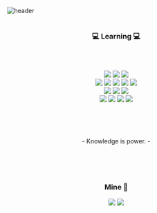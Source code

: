 ![header](https://capsule-render.vercel.app/api?type=soft&color=auto&height=150&section=header&text=Doyun-lab&fontSize=70&animation=twinkling)
<br>
<br>
<h3 align="center">💻 Learning 💻</h3>
<br>
<br>
<p align="center">
  <img src="https://img.shields.io/badge/R-276DC3?style=flat-square&logo=R&logoColor=white"/></a>
  <img src="https://img.shields.io/badge/Python-3766AB?style=flat-square&logo=Python&logoColor=white"/></a>
  <img src="https://img.shields.io/badge/Linux-FCC624?style=flat-square&logo=Linux&logoColor=white"/></a>
  <br>
  <img src="https://img.shields.io/badge/NumPy-013243?style=flat-square&logo=NumPy&logoColor=white"/></a>
  <img src="https://img.shields.io/badge/pandas-150458?style=flat-square&logo=pandas&logoColor=white"/></a>
  <img src="https://img.shields.io/badge/scikitlearn-F7931E?style=flat-square&logo=scikit-learn&logoColor=white"/></a>
  <img src="https://img.shields.io/badge/tensorflow-FF6F00?style=flat-square&logo=tensorflow&logoColor=white"/></a>
  <img src="https://img.shields.io/badge/Keras-D00000?style=flat-square&logo=Keras&logoColor=white"/></a>   
  <br>
  <img src="https://img.shields.io/badge/Jupyter-F37626?style=flat-square&logo=Jupyter&logoColor=white"/></a>
  <img src="https://img.shields.io/badge/Anaconda-44A833?style=flat-square&logo=Anaconda&logoColor=white"/></a>
  <img src="https://img.shields.io/badge/RStudio-75AADB?style=flat-square&logo=RStudio&logoColor=white"/></a>
  <br>
  <img src="https://img.shields.io/badge/Java-007396?style=flat-square&logo=Java&logoColor=white"/></a>
  <img src="https://img.shields.io/badge/MySQL-4479A1?style=flat-square&logo=MySQL&logoColor=white"/></a>
  <img src="https://img.shields.io/badge/Tableau-E6E6E6?style=flat-square&logo=Tableau&logoColor=white"/></a>
  <img src="https://img.shields.io/badge/Apache Hadoop-D22128?style=flat-square&logo=Apache&logoColor=white"/></a></center>  
</p>
<br>
<br>
<br>
<p align="center"> - Knowledge is power. - </p>

<br>
<br>
<br>
<h3 align="center"> Mine 💬 </h3>
<p align="center">
  <a href="https://medium.com/doyuns-lab"><img src="https://img.shields.io/badge/Medium dev blog-12100E?style=flat-square&logo=Medium&logoColor=white&link=https://medium.com/doyuns-lab"/></a>
  <a href="mailto:dy20181480@gmail.com"><img src="https://img.shields.io/badge/Gmail-EA4335?style=flat-square&logo=Gmail&logoColor=white&link=dy20181480@gmail.com"/></a>
</p>
<br>
<br>


